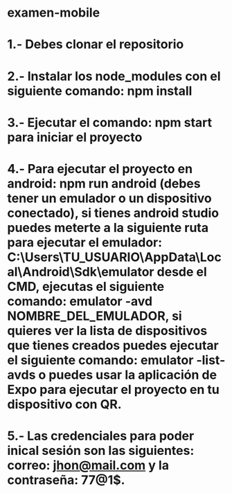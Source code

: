 # examen-mobile
# 1.- Debes clonar el repositorio
# 2.- Instalar los node_modules con el siguiente comando: npm install
# 3.- Ejecutar el comando: npm start para iniciar el proyecto
# 4.- Para ejecutar el proyecto en android: npm run android (debes tener un emulador o un dispositivo conectado), si tienes android studio puedes meterte a la siguiente ruta para ejecutar el emulador: C:\Users\TU_USUARIO\AppData\Local\Android\Sdk\emulator desde el CMD, ejecutas el siguiente comando: emulator -avd NOMBRE_DEL_EMULADOR, si quieres ver la lista de dispositivos que tienes creados puedes ejecutar el siguiente comando: emulator -list-avds o puedes usar la aplicación de Expo para ejecutar el proyecto en tu dispositivo con QR.
# 5.- Las credenciales para poder inical sesión son las siguientes: correo: jhon@mail.com y la contraseña: 77@1$.